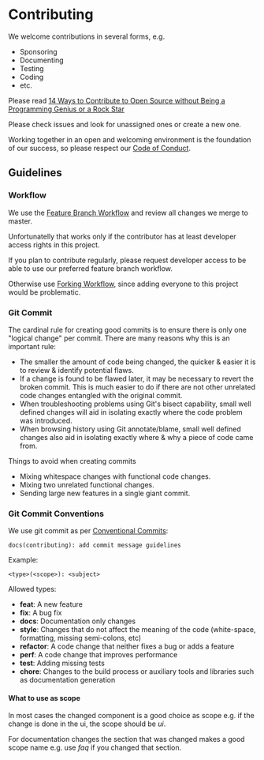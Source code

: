 # Contributing

We welcome contributions in several forms, e.g.

* Sponsoring
* Documenting
* Testing
* Coding
* etc.

Please read
[14 Ways to Contribute to Open Source without Being a Programming Genius or a
Rock Star](http://blog.smartbear.com/programming/14-ways-to-contribute-to-open-source-without-being-a-programming-genius-or-a-rock-star/)

Please check issues and look for unassigned ones or create a new one.

Working together in an open and welcoming environment is the foundation of our
success, so please respect our [Code of Conduct](CODE_OF_CONDUCT.md).

## Guidelines

### Workflow

We use the
[Feature Branch Workflow](https://www.atlassian.com/git/tutorials/comparing-workflows/feature-branch-workflow)
and review all changes we merge to master.

Unfortunatelly that works only if the contributor has at least developer access
rights in this project.

If you plan to contribute regularly, please request developer access to be
able to use our preferred feature branch workflow.

Otherwise use [Forking Workflow](https://www.atlassian.com/git/tutorials/comparing-workflows/forking-workflow),
since adding everyone to this project would be problematic.

### Git Commit

The cardinal rule for creating good commits is to ensure there is only one
"logical change" per commit. There are many reasons why this is an important
rule:

* The smaller the amount of code being changed, the quicker & easier it is to
  review & identify potential flaws.
* If a change is found to be flawed later, it may be necessary to revert the
  broken commit. This is much easier to do if there are not other unrelated code
  changes entangled with the original commit.
* When troubleshooting problems using Git's bisect capability, small well
  defined changes will aid in isolating exactly where the code problem was
  introduced.
* When browsing history using Git annotate/blame, small well defined changes
  also aid in isolating exactly where & why a piece of code came from.

Things to avoid when creating commits

* Mixing whitespace changes with functional code changes.
* Mixing two unrelated functional changes.
* Sending large new features in a single giant commit.

### Git Commit Conventions

We use git commit as per [Conventional Commits](https://conventionalcommits.org/):

```text
docs(contributing): add commit message guidelines
```

Example:

```text
<type>(<scope>): <subject>
```

Allowed types:

* **feat**: A new feature
* **fix**: A bug fix
* **docs**: Documentation only changes
* **style**: Changes that do not affect the meaning of the code (white-space,
  formatting, missing semi-colons, etc)
* **refactor**: A code change that neither fixes a bug or adds a feature
* **perf**: A code change that improves performance
* **test**: Adding missing tests
* **chore**: Changes to the build process or auxiliary tools and libraries such
  as documentation generation

#### What to use as scope

In most cases the changed component is a good choice as scope
e.g. if the change is done in the ui, the scope should be *ui*.

For documentation changes the section that was changed makes a good scope name
e.g. use *faq* if you changed that section.

